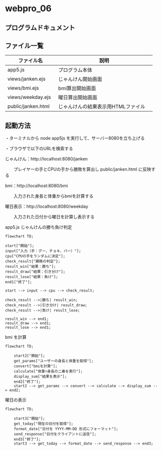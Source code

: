 # webpro_06

## プログラムドキュメント

## ファイル一覧

| ファイル名         | 説明                 |
| ------------------ | -------------------- |
| app5.js            | プログラム本体       |
|views/janken.ejs| じゃんけん開始画面|
| views/bmi.ejs　　　 | bmi算出開始画面|
| views/weekday.ejs | 曜日算出開始画面|
| public/janken.html | じゃんけんの結果表示用HTMLファイル　|



## 起動方法
・ターミナルから node app5js を実行して、サーバー8080を立ち上げる

・ブラウザで以下のURLを検索する

じゃんけん：http://localhost:8080/janken

　　プレイヤーの手とCPUの手から勝敗を算出し public/janken.html に反映する

bmi：http://localhost:8080/bmi

　　入力された身長と体重からbmiを計算する
  
曜日表示：http://localhost:8080/weekday

　　入力された日付から曜日を計算し表示する




app5.js
じゃんけんの勝ち負け判定

```mermaid
flowchart TD;

start["開始"];
input["入力（手：グー、チョキ、パー）"];
cpu["CPUの手をランダムに決定"];
check_result{"勝敗の判定"};
result_win["結果：勝ち"];
result_draw["結果：引き分け"];
result_lose["結果：負け"];
end1["終了"];

start --> input --> cpu --> check_result;

check_result -->|勝ち| result_win;
check_result -->|引き分け| result_draw;
check_result -->|負け| result_lose;

result_win --> end1;
result_draw --> end1;
result_lose --> end1;
```

bmi を計算

```mermaid
flowchart TD;

    start2["開始"];
    get_params["ユーザーの身長と体重を取得"];
    convert["bmiを計算"];
    calculate["体重÷身長の二乗を実行"];
    display_sum["結果を表示"];
    end2["終了"];
    start2 --> get_params --> convert --> calculate --> display_sum --> end2;
```

曜日の表示

```mermaid
flowchart TD;

    start3["開始"];
    get_today["現在の日付を取得"];
    format_date["日付を YYYY-MM-DD 形式にフォーマット"];
    send_response["日付をクライアントに送信"];
    end3["終了"];
    start3 --> get_today --> format_date --> send_response --> end3;
```
